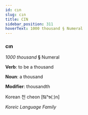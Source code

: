 ```yaml
---
id: cın
slug: cın
title: CIN
sidebar_position: 311
hoverText: 1000 thousand § Numeral
---
```


### cın

*1000 thousand* **§** Numeral

**Verb**: to be a thousand

**Noun**: a thousand

**Modifier**: thousandth

Korean 천 cheon [t͡ɕʰɘ(ː)n]

*Koreic Language Family*